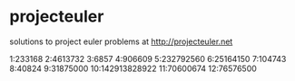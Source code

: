 projecteuler
============

solutions to project euler problems
at http://projecteuler.net

1:233168
2:4613732
3:6857
4:906609
5:232792560
6:25164150
7:104743
8:40824
9:31875000
10:142913828922
11:70600674
12:76576500